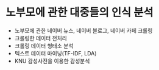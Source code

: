 <HTML>
  <head>
    <meta charset='utf-8'>
  </head>
  <body>
    <h1>노부모에 관한 대중들의 인식 분석</h1>
    <ul>
      <li>노부모에 관한 네이버 뉴스, 네이버 블로그, 네이버 카페 크롤링</li>
      <li>크롤링한 데이터 전처리</li>
      <li>크롤링 데이터 형태소 분석</li>
      <li>텍스트 데이터 마이닝(TF-IDF, LDA)</li>
      <li>KNU 감성사전을 이용한 감성분석</li>
    </ul>    
  </body>
</HTML>
